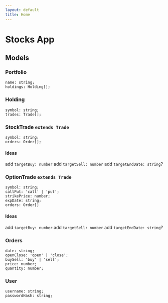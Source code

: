 ```yaml
---
layout: default
title: Home
---
```


# Stocks App

## Models

### Portfolio

```
name: string;
holdings: Holding[];
```

### Holding

```
symbol: string;
trades: Trade[];
```

### StockTrade `extends Trade`

```
symbol: string;
orders: Order[];
```

#### Ideas

add `targetBuy: number`
add `targetSell: number`
add `targetEndDate: string`?

### OptionTrade `extends Trade`

```
symbol: string;
callPut: 'call' | 'put';
strikePrice: number;
expDate: string;
orders: Order[]
```

#### Ideas

add `targetBuy: number`
add `targetSell: number`
add `targetEndDate: string`?

### Orders

```
date: string;
openClose: 'open' | 'close';
buySell: 'buy' | 'sell';
price: number;
quantity: number;
```

### User

```
username: string;
passwordHash: string;
```